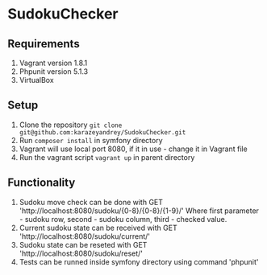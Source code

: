 # SudokuChecker

## Requirements
1. Vagrant version 1.8.1
2. Phpunit version 5.1.3
3. VirtualBox

## Setup
1. Clone the repository `git clone git@github.com:karazeyandrey/SudokuChecker.git`
2. Run `composer install` in symfony directory
3. Vagrant will use local port 8080, if it in use - change it in Vagrant file
4. Run the vagrant script `vagrant up` in parent directory

## Functionality
1. Sudoku move check can be done with GET 'http://localhost:8080/sudoku/{0-8}/{0-8}/{1-9}/'
    Where first parameter - sudoku row, second - sudoku column, third - checked value.
2. Current sudoku state can be received with GET 'http://localhost:8080/sudoku/current/'
3. Sudoku state can be reseted with GET 'http://localhost:8080/sudoku/reset/'
4. Tests can be runned inside symfony directory using command 'phpunit'
